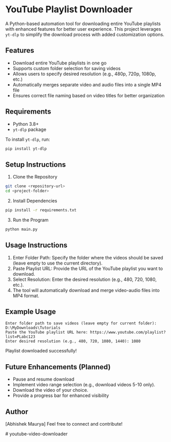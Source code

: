 # YouTube Playlist Downloader

A Python-based automation tool for downloading entire YouTube playlists with enhanced features for better user experience. This project leverages `yt-dlp` to simplify the download process with added customization options.

## Features
- Download entire YouTube playlists in one go
- Supports custom folder selection for saving videos
- Allows users to specify desired resolution (e.g., 480p, 720p, 1080p, etc.)
- Automatically merges separate video and audio files into a single MP4 file
- Ensures correct file naming based on video titles for better organization

## Requirements
- Python 3.8+
- `yt-dlp` package

To install `yt-dlp`, run:
```bash
pip install yt-dlp
```

## Setup Instructions
1. Clone the Repository
```bash
git clone <repository-url>
cd <project-folder>
```

2. Install Dependencies
```bash
pip install -r requirements.txt
```

3. Run the Program
```bash
python main.py
```

## Usage Instructions
1. Enter Folder Path: Specify the folder where the videos should be saved (leave empty to use the current directory).
2. Paste Playlist URL: Provide the URL of the YouTube playlist you want to download.
3. Select Resolution: Enter the desired resolution (e.g., 480, 720, 1080, etc.).
4. The tool will automatically download and merge video-audio files into MP4 format.

## Example Usage
```
Enter folder path to save videos (leave empty for current folder): D:\MyDownloads\Tutorials
Paste the YouTube playlist URL here: https://www.youtube.com/playlist?list=PLabc123
Enter desired resolution (e.g., 480, 720, 1080, 1440): 1080
```
Playlist downloaded successfully!

## Future Enhancements (Planned)
- Pause and resume download
- Implement video range selection (e.g., download videos 5-10 only).
- Download the video of your choice.
- Provide a progress bar for enhanced visibility

## Author
[Abhishek Maurya]
Feel free to connect and contribute!

#   y o u t u b e - v i d e o - d o w n l o a d e r 
 
 
